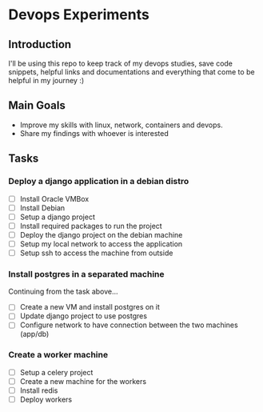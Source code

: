 # Devops Experiments

## Introduction

I'll be using this repo to keep track of my devops studies, save code snippets, helpful links and documentations and everything that come to be helpful in my journey :) 

## Main Goals 

- Improve my skills with linux, network, containers and devops.
- Share my findings with whoever is interested 

## Tasks

### Deploy a django application in a debian distro

- [ ] Install Oracle VMBox
- [ ] Install Debian
- [ ] Setup a django project
- [ ] Install required packages to run the project
- [ ] Deploy the django project on the debian machine
- [ ] Setup my local network to access the application
- [ ] Setup ssh to access the machine from outside

### Install postgres in a separated machine

Continuing from the task above...
- [ ] Create a new VM and install postgres on it
- [ ] Update django project to use postgres 
- [ ] Configure network to have connection between the two machines (app/db)

### Create a worker machine

- [ ] Setup a celery project
- [ ] Create a new machine for the workers
- [ ] Install redis
- [ ] Deploy workers 
